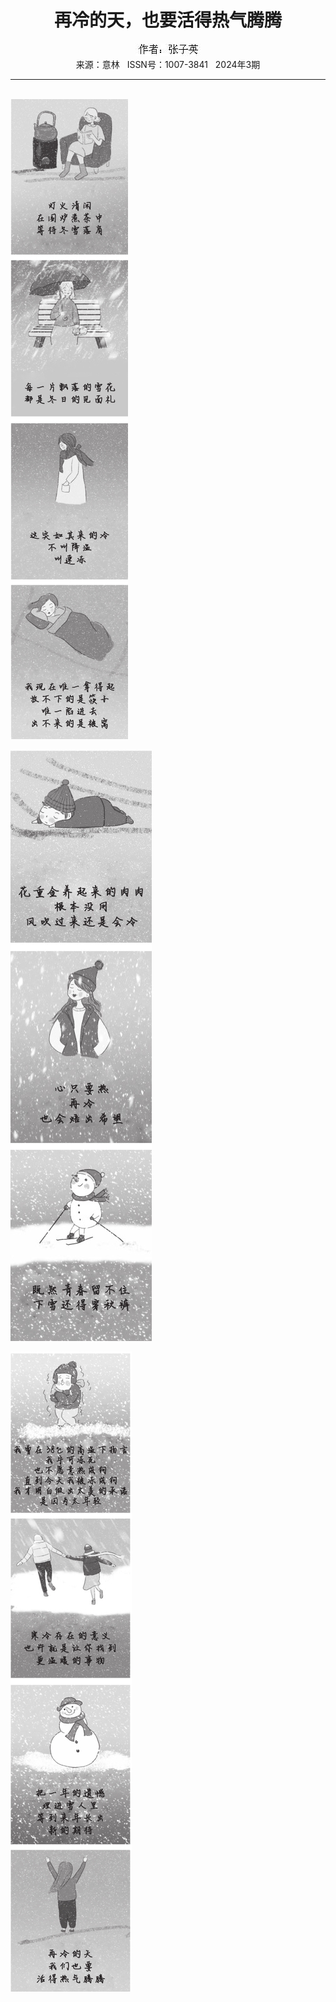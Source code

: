 # <center>再冷的天，也要活得热气腾腾</center>

<div align=center><img src="https://raw.githubusercontent.com/leaguecn/magazines/main/img_authors/%25d7%25f7%25d5%25df%25a3%25ba%25d5%25c5%25d7%25d3%25d3%25a2.jpg"></div>

<center>来源：意林   ISSN号：1007-3841   2024年3期</center>

* * *

<br>![](https://raw.githubusercontent.com/leaguecn/magazines/main/img/yili20240369-1-l.jpg)

![](https://raw.githubusercontent.com/leaguecn/magazines/main/img/yili20240369-2-l.jpg)

![](https://raw.githubusercontent.com/leaguecn/magazines/main/img/yili20240369-3-l.jpg)
